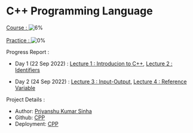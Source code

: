 # C++ Programming Language
[Course : ](https://www.youtube.com/playlist?list=PLLYz8uHU480j37APNXBdPz7YzAi4XlQUF)  ![6%](https://progress-bar.dev/5) <br><br>
[Practice : ](https://www.mysirg.com/programming-examples/cpp-programs/) ![0%](https://progress-bar.dev/0)

Progress Report :
- Day 1 (22 Sep 2022) : [Lecture 1 : Introducion to C++](https://priyanshukumarsinha.github.io/CPP/lect1), [Lecture 2 : Identifiers](https://priyanshukumarsinha.github.io/CPP/lect2)

- Day 2 (24 Sep 2022) : [Lecture 3 : Input-Output](https://priyanshukumarsinha.github.io/CPP/lect3), [Lecture 4 : Reference Variable](https://priyanshukumarsinha.github.io/CPP/lect4) 



Project Details : 
- Author: [Priyanshu Kumar Sinha](https://github.com/priyanshukumarsinha)
- Github: [CPP](https://github.com/priyanshukumarsinha/CPP)
- Deployment: [CPP](https://priyanshukumarsinha.github.io/CPP)
